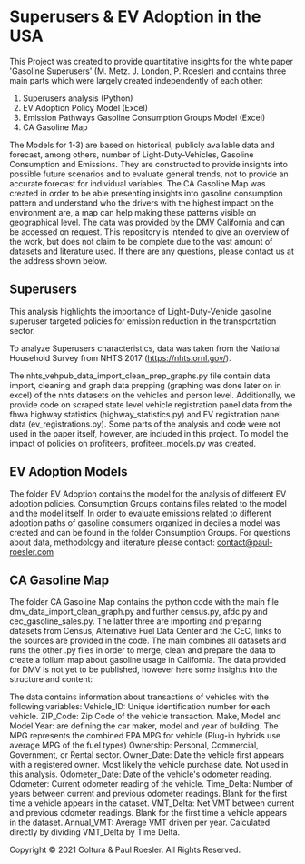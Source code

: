 # Superusers & EV Adoption in the USA
This Project was created to provide quantitative insights for the white paper 'Gasoline Superusers' (M. Metz. J. London, P. Roesler) and contains three main parts which were largely created independently of each other:
1) Superusers analysis (Python)
2) EV Adoption Policy Model (Excel)
3) Emission Pathways Gasoline Consumption Groups Model (Excel)
4) CA Gasoline Map

The Models for 1-3) are based on historical, publicly available data and forecast, among others, number of Light-Duty-Vehicles, Gasoline Consumption and Emissions. They are constructed to provide insights into possible future scenarios and to evaluate general trends, not to provide an accurate forecast for individual variables. The CA Gasoline Map was created in order to be able presenting insights into gasoline consumption pattern and understand who the drivers with the highest impact on the environment are, a map can help making these patterns visible on geographical level. The data was provided by the DMV California and can be accessed on request. This repository is intended to give an overview of the work, but does not claim to be complete due to the vast amount of datasets and literature used. If there are any questions, please contact us at the address shown below. 

## Superusers
This analysis highlights the importance of Light-Duty-Vehicle gasoline superuser targeted policies for emission reduction in the transportation sector.

To analyze Superusers characteristics, data was taken from the National Household Survey from NHTS 2017 (https://nhts.ornl.gov/).

The nhts_vehpub_data_import_clean_prep_graphs.py file contain data import, cleaning and graph data prepping (graphing was done later on in excel) of the nhts datasets on the vehicles and person level.
Additionally, we provide code on scraped state level vehicle registration panel data from the fhwa highway statistics (highway_statistics.py) and EV registration panel data (ev_registrations.py). 
Some parts of the analysis and code were not used in the paper itself, however, are included in this project.
To model the impact of policies on profiteers, profiteer_models.py was created.


## EV Adoption Models
The folder EV Adoption contains the model for the analysis of different EV adoption policies. Consumption Groups contains files related to the model and the model itself.
In order to evaluate emissions related to different adoption paths of gasoline consumers organized in deciles a model was created and can be found in the folder Consumption Groups. 
For questions about data, methodology and literature please contact: contact@paul-roesler.com


## CA Gasoline Map
The folder CA Gasoline Map contains the python code with the main file dmv_data_import_clean_graph.py and further census.py, afdc.py and cec_gasoline_sales.py. The latter three are importing and preparing datasets from Census, Alternative Fuel Data Center and the CEC, links to the sources are provided in the code. The main combines all datasets and runs the other .py files in order to merge, clean and prepare the data to create a folium map about gasoline usage in California. The data provided for DMV is not yet to be published, however here some insights into the structure and content:

The data contains information about transactions of vehicles with the following variables:
  Vehicle_ID: Unique identification number for each vehicle.
  ZIP_Code: Zip Code of the vehicle transaction.
  Make, Model and Model Year: are defining the car maker, model and year of building. 
  The MPG represents the combined EPA MPG for vehicle (Plug-in hybrids use average MPG of the fuel types)
  Ownership:	Personal, Commercial, Government, or Rental sector.
  Owner_Date:	Date the vehicle first appears with a registered owner. Most likely the vehicle purchase date. Not used in this analysis.
  Odometer_Date:	Date of the vehicle's odometer reading.
  Odometer:	Current odometer reading of the vehicle.
  Time_Delta:	Number of years between current and previous odometer readings. Blank for the first time a vehicle appears in the dataset.
  VMT_Delta:	Net VMT between current and previous odometer readings. Blank for the first time a vehicle appears in the dataset.
  Annual_VMT:	Average VMT driven per year. Calculated directly by dividing VMT_Delta by Time Delta.



Copyright © 2021 Coltura & Paul Roesler. All Rights Reserved.
